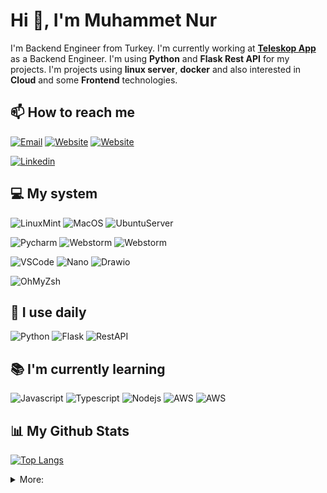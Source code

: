 # Hi 👋, I'm Muhammet Nur

I'm Backend Engineer from Turkey. I'm currently working at [**Teleskop App**](https://teleskop.app) as a Backend Engineer. 
I'm using **Python** and **Flask Rest API** for my projects. I'm projects using **linux server**, **docker** and also interested in **Cloud** and some **Frontend** technologies.

## 📫 How to reach me

[![Email](https://img.shields.io/badge/-muhammetnurhan@gmail.com-EA4335?style=flat&logo=gmail&logoColor=white&link=mailto:muhammetnurhan@gmail.com)](mailto:muhammetnurhan@gmail.com)
[![Website](https://img.shields.io/badge/-devinzone.com-black?style=flat&logo=google-chrome&logoColor=white)](https://devinzone.com)
[![Website](https://img.shields.io/badge/-bilisimsozluk.com-black?style=flat&logo=firefox&logoColor=white)](https://bilisimsozluk.com)

[![Linkedin](https://img.shields.io/badge/-muhammetnurhan-blue?style=flat&logo=Linkedin&logoColor=white)](https://www.linkedin.com/in/muhammet-nur-han-a7bb8a135/)


## 💻 My system
![LinuxMint](https://img.shields.io/badge/-Linux%20Mint-87CF3E?style=flat&logo=linuxmint&logoColor=white)
![MacOS](https://img.shields.io/badge/-MacOS-black?style=flat&logo=apple&logoColor=white)
![UbuntuServer](https://img.shields.io/badge/-Ubuntu%20Server-E95420?style=flat&logo=Ubuntu&logoColor=white)

![Pycharm](https://img.shields.io/badge/-Pycharm-000000?style=flat&logo=Pycharm&logoColor=white)
![Webstorm](https://img.shields.io/badge/-Webstorm-000000?style=flat&logo=Webstorm&logoColor=white)
![Webstorm](https://img.shields.io/badge/-Phpstrom-000000?style=flat&logo=Phpstorm&logoColor=white)

![VSCode](https://img.shields.io/badge/-VSCode-007ACC?style=flat&logo=Visual-Studio-Code&logoColor=white)
![Nano](https://img.shields.io/badge/-Nano-440077?style=flat)
![Drawio](https://img.shields.io/badge/-Drawio-orange?style=white)

![OhMyZsh](https://img.shields.io/badge/-Oh%20My%20Zsh-000000?style=flat&logo=GNU-Bash&logoColor=white)

## 🚀 I use daily 
![Python](https://img.shields.io/badge/Python-blue?style=flat&logo=Python&logoColor=white)
![Flask](https://img.shields.io/badge/Flask-black?style=flat&logo=Flask&logoColor=white)
![RestAPI](https://img.shields.io/badge/Rest%20API-orange?style=flat&logo=RestAPI&logoColor=white)

## 📚 I'm currently learning
![Javascript](https://img.shields.io/badge/Javascript-yellow?style=flat&logo=javascript&logoColor=white)
![Typescript](https://img.shields.io/badge/Typescript-blue?style=flat&logo=typescript&logoColor=white)
![Nodejs](https://img.shields.io/badge/Nodejs-green?style=flat&logo=node.js&logoColor=white)
![AWS](https://img.shields.io/badge/AWS-orange?style=flat&logo=amazon-aws&logoColor=white)
![AWS](https://img.shields.io/badge/CDK-blue?style=flat&logo=amazon-aws&logoColor=white)


## 📊 My Github Stats
[![Top Langs](https://github-readme-stats.vercel.app/api/top-langs/?username=muhammetnurhan&layout=default&hide_title=true)](https://github.com/muhammetnurhan)


<details>
<summary>More:</summary>

## 🛠 I have experience with
### Programming Languages
![Python](https://img.shields.io/badge/Python-blue?style=flat&logo=Python&logoColor=white)
![Php](https://img.shields.io/badge/Php-777BB4?style=flat&logo=php&logoColor=white)
![Laravel](https://img.shields.io/badge/Laravel-FF2D20?style=flat&logo=laravel&logoColor=white)
![Javascript](https://img.shields.io/badge/Javascript-yellow?style=flat&logo=javascript&logoColor=white)
![React](https://img.shields.io/badge/React-61DAFB?style=flat&logo=react&logoColor=white)
![Typescript](https://img.shields.io/badge/Typescript-blue?style=flat&logo=typescript&logoColor=white)
![C#](https://img.shields.io/badge/CSharp-239120?style=flat&logo=csharp&logoColor=white)
![Bash](https://img.shields.io/badge/Bash-black?style=flat&logo=gnu-bash&logoColor=white)

### Backend Technologies
![Flask](https://img.shields.io/badge/Flask-black?style=flat&logo=flask&logoColor=white)
![RestAPI](https://img.shields.io/badge/RestAPI-blue?style=flat&logo=rest-api&logoColor=white)
![GraphQL](https://img.shields.io/badge/GraphQL-purple?style=flat&logo=graphql&logoColor=white)
![JWT](https://img.shields.io/badge/JWT-black?style=flat&logo=json-web-tokens&logoColor=white)
![Swagger](https://img.shields.io/badge/Swagger-49A32B?style=flat&logo=swagger&logoColor=white)
![Selenium](https://img.shields.io/badge/Selenium-green?style=flat&logo=selenium&logoColor=white)
![Node.js](https://img.shields.io/badge/Node.js-green?style=flat&logo=node.js&logoColor=white)
![RabbitMQ](https://img.shields.io/badge/RabbitMQ-orange?style=flat&logo=rabbitmq&logoColor=white)

### Frontend Technologies
![React](https://img.shields.io/badge/React-blue?style=flat&logo=react&logoColor=white)
![Redux](https://img.shields.io/badge/Redux-purple?style=flat&logo=redux&logoColor=white)
![HTML5](https://img.shields.io/badge/HTML5-orange?style=flat&logo=html5&logoColor=white)
![CSS3](https://img.shields.io/badge/CSS3-blue?style=flat&logo=css3&logoColor=white)
![Bootstrap](https://img.shields.io/badge/Bootstrap-purple?style=flat&logo=bootstrap&logoColor=white)

### Databases
![MongoDB](https://img.shields.io/badge/MongoDB-green?style=flat&logo=mongodb&logoColor=white)
![PostgreSQL](https://img.shields.io/badge/PostgreSQL-blue?style=flat&logo=postgresql&logoColor=white)
![Elasticsearch](https://img.shields.io/badge/Elasticsearch-yellow?style=flat&logo=elasticsearch&logoColor=white)
![Redis](https://img.shields.io/badge/Redis-red?style=flat&logo=redis&logoColor=white)
![MsSQL](https://img.shields.io/badge/Microsoft%20SQL%20Server-CC2927?style=flat&logo=microsoftsqlserver&logoColor=white)
![MySQL](https://img.shields.io/badge/MySQL-4479A1?style=flat&logo=mysql&logoColor=white)

### Search
![Elasticsearch](https://img.shields.io/badge/Elasticsearch-yellow?style=flat&logo=elasticsearch&logoColor=white)

### DevOps
![Docker](https://img.shields.io/badge/Docker-blue?style=flat&logo=docker&logoColor=white)
![Jenkins](https://img.shields.io/badge/Jenkins-red?style=flat&logo=jenkins&logoColor=white)
![Nginx](https://img.shields.io/badge/Nginx-green?style=flat&logo=nginx&logoColor=white)
![Git](https://img.shields.io/badge/Git-orange?style=flat&logo=git&logoColor=white)
![GitHub](https://img.shields.io/badge/GitHub-black?style=flat&logo=github&logoColor=white)
![GitLab](https://img.shields.io/badge/GitLab-white?style=flat&logo=gitlab&logoColor=white)
![GitKraken](https://img.shields.io/badge/GitKraken-179287?style=flat&logo=gitkraken&logoColor=white)

### Cloud & Hosting
![AWS](https://img.shields.io/badge/AWS-orange?style=flat&logo=amazon-aws&logoColor=white)
![GoDaddy](https://img.shields.io/badge/GoDaddy-green?style=flat&logo=godaddy&logoColor=white)
![Cloudflare](https://img.shields.io/badge/Cloudflare-orange?style=flat&logo=cloudflare&logoColor=white)


### Others
![Linux](https://img.shields.io/badge/Linux-yellow?style=flat&logo=linux&logoColor=white)
![MacOS](https://img.shields.io/badge/MacOS-black?style=flat&logo=apple&logoColor=white)
![Jira](https://img.shields.io/badge/Jira-blue?style=flat&logo=jira&logoColor=white)
![Confluence](https://img.shields.io/badge/Confluence-blue?style=flat&logo=confluence&logoColor=white)
![Notion](https://img.shields.io/badge/Notion-black?style=flat&logo=notion&logoColor=white)
![Postman](https://img.shields.io/badge/Postman-orange?style=flat&logo=postman&logoColor=white)


</details>
